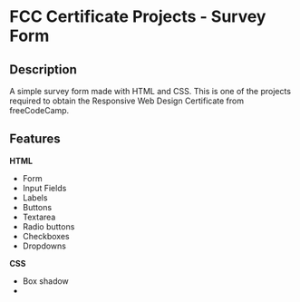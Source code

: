 # FCC Certificate Projects - Survey Form

## Description

A simple survey form made with HTML and CSS. This is one of the projects required to obtain the Responsive Web Design Certificate from freeCodeCamp.

## Features

**HTML**

-   Form
-   Input Fields
-   Labels
-   Buttons
-   Textarea
-   Radio buttons
-   Checkboxes
-   Dropdowns

**CSS**

-   Box shadow
-

